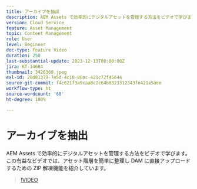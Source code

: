 ```yaml
---
title: アーカイブを抽出
description: AEM Assets で効率的にデジタルアセットを管理する方法をビデオで学びます。この有益なビデオでは、アセット階層を簡単に整理し DAM に直接アップロードするための ZIP 解凍機能を紹介しています。
version: Cloud Service
feature: Asset Management
topic: Content Management
role: User
level: Beginner
doc-type: Feature Video
duration: 250
last-substantial-update: 2023-12-13T00:00:00Z
jira: KT-14684
thumbnail: 3426368.jpeg
exl-id: 20d81379-7e5d-4c18-86ac-421c72f45644
source-git-commit: f4c621f3a9caa8c2c64b8323312343fe421a5aee
workflow-type: ht
source-wordcount: '68'
ht-degree: 100%

---
```


# アーカイブを抽出

AEM Assets で効率的にデジタルアセットを管理する方法をビデオで学びます。この有益なビデオでは、アセット階層を簡単に整理し DAM に直接アップロードするための ZIP 解凍機能を紹介しています。

>[!VIDEO](https://video.tv.adobe.com/v/3426368/?learn=on)
